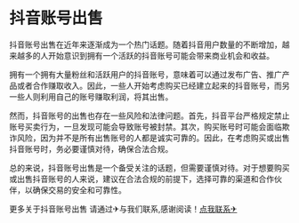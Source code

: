 # 抖音账号出售

抖音账号出售在近年来逐渐成为一个热门话题。随着抖音用户数量的不断增加，越来越多的人开始意识到拥有一个活跃的抖音账号可能会带来商业机会和收益。

拥有一个拥有大量粉丝和活跃用户的抖音账号，意味着可以通过发布广告、推广产品或者合作赚取收入。因此，一些人开始考虑购买已经建立起来的抖音账号，而另一些人则利用自己的账号赚取利润，将其出售。

然而，抖音账号的出售也存在一些风险和法律问题。首先，抖音平台严格规定禁止账号买卖行为，一旦发现可能会导致账号被封禁。其次，购买账号时可能会面临欺诈风险，因为并不是所有出售账号的人都是诚实可靠的。因此，在考虑购买或出售抖音账号时，务必要谨慎对待，确保合法合规。

总的来说，抖音账号出售是一个备受关注的话题，但需要谨慎对待。对于想要购买或出售抖音账号的人来说，建议在合法合规的前提下，选择可靠的渠道和合作伙伴，以确保交易的安全和可靠性。

更多关于抖音账号出售 请通过✈与我们联系,感谢阅读！[点我联系✈](https://s.G208.com)